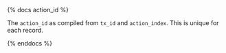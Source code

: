 {% docs action_id %}

The `action_id` as compiled from `tx_id` and `action_index`. This is unique for each record.

{% enddocs %}
